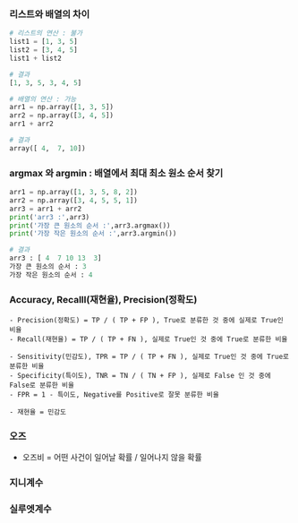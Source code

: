 ### 리스트와 배열의 차이
```python
# 리스트의 연산 : 불가
list1 = [1, 3, 5]
list2 = [3, 4, 5]
list1 + list2

# 결과
[1, 3, 5, 3, 4, 5]

# 배열의 연산 : 가능
arr1 = np.array([1, 3, 5])
arr2 = np.array([3, 4, 5])
arr1 + arr2

# 결과
array([ 4,  7, 10])
```


### argmax 와 argmin : 배열에서 최대 최소 원소 순서 찾기
```python
arr1 = np.array([1, 3, 5, 8, 2])
arr2 = np.array([3, 4, 5, 5, 1])
arr3 = arr1 + arr2
print('arr3 :',arr3)
print('가장 큰 원소의 순서 :',arr3.argmax())
print('가장 작은 원소의 순서 :',arr3.argmin())

# 결과
arr3 : [ 4  7 10 13  3]
가장 큰 원소의 순서 : 3
가장 작은 원소의 순서 : 4
```


### Accuracy, Recalll(재현율), Precision(정확도)
```
- Precision(정확도) = TP / ( TP + FP ), True로 분류한 것 중에 실제로 True인 비율
- Recall(재현율) = TP / ( TP + FN ), 실제로 True인 것 중에 True로 분류한 비율

- Sensitivity(민감도), TPR = TP / ( TP + FN ), 실제로 True인 것 중에 True로 분류한 비율
- Specificity(특이도), TNR = TN / ( TN + FP ), 실제로 False 인 것 중에 False로 분류한 비율
- FPR = 1 - 특이도, Negative를 Positive로 잘못 분류한 비율

- 재현율 = 민감도

```

### 오즈
- 오즈비 = 어떤 사건이 일어날 확률 / 일어나지 않을 확률

### 지니계수


### 실루엣계수
